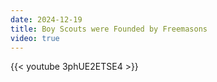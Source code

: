 ```yaml
---
date: 2024-12-19
title: Boy Scouts were Founded by Freemasons
video: true
---
```



{{< youtube 3phUE2ETSE4 >}}
